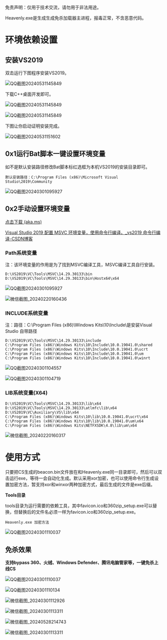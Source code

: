 免责声明：仅用于技术交流，请勿用于非法用途。

Heavenly.exe是生成生成免杀加载器主进程，报毒正常，不含恶意代码。

# 环境依赖设置

## 安装VS2019

双击运行下图程序安装VS2019。

![QQ截图20240531145849](新建文件夹/QQ截图20240531145849.png)

下载C++桌面开发即可。

![QQ截图20240531145849](新建文件夹/QQ截图20240531150105.png)

![QQ截图20240531145849](新建文件夹/QQ截图20240531150118.png)

下图让你启动证明安装完成。

![QQ截图20240531151602](新建文件夹/QQ截图20240531151602.png)

## 0x1运行Bat脚本一键设置环境变量

如不是默认安装路径修改Bat脚本标红选框为本机VS2019的安装目录即可。

```
默认安装路径：C:\Program Files (x86)\Microsoft Visual Studio\2019\Community
```

![QQ截图20240301095927](新建文件夹/1.png)

## 0x2手动设置环境变量

[点击下载 (aka.ms)](https://aka.ms/vs/17/release/vs_BuildTools.exe)

[Visual Studio 2019 配置 MSVC 环境变量，使用命令行编译。_vs2019 命令行编译-CSDN博客](https://blog.csdn.net/a517858177/article/details/114525735)

### Path系统变量

注：该环境变量的作用是为了找到MSVC编译工具，MSVC编译工具自行安装。

```
D:\VS2019\VC\Tools\MSVC\14.29.30133\bin
D:\VS2019\VC\Tools\MSVC\14.29.30133\bin\Hostx64\x64
```

![QQ截图20240301095927](新建文件夹/QQ截图20240301095927.png)

![微信截图_20240220160436](新建文件夹/微信截图_20240220160436.png)

### INCLUDE系统变量

注：路径：C:\Program Files (x86)\Windows Kits\10\Include\是安装Visual Studio 自带路径

```
D:\VS2019\VC\Tools\MSVC\14.29.30133\include
C:\Program Files (x86)\Windows Kits\10\Include\10.0.19041.0\shared
C:\Program Files (x86)\Windows Kits\10\Include\10.0.19041.0\ucrt
C:\Program Files (x86)\Windows Kits\10\Include\10.0.19041.0\um
C:\Program Files (x86)\Windows Kits\10\Include\10.0.19041.0\winrt
```

![QQ截图20240301104557](新建文件夹/QQ截图20240301104557.png)

![QQ截图20240301104719](新建文件夹/QQ截图20240301104719.png)

### LIB系统变量(X64)

```
D:\VS2019\VC\Tools\MSVC\14.29.30133\lib\x64
D:\VS2019\VC\Tools\MSVC\14.29.30133\atlmfc\lib\x64
D:\VS2019\VC\Auxiliary\VS\lib\x64
C:\Program Files (x86)\Windows Kits\10\lib\10.0.19041.0\ucrt\x64
C:\Program Files (x86)\Windows Kits\10\lib\10.0.19041.0\um\x64
C:\Program Files (x86)\Windows Kits\NETFXSDK\4.8\lib\um\x64
```

![微信截图_20240220160317](新建文件夹/微信截图_20240220160317.png)

# 使用方式

只要把CS生成的beacon.bin文件放在和Heavenly.exe同一目录即可，然后可以双击运行exe，等待一会自动化生成。默认采用xor加密，也可以使用命令行生成设置加密方法，暂支持xor和winxor两种加密方式，最后生成的文件是exe后缀。

**Tools目录**

tools目录为运行需要的依赖工具，其中favicon.ico和360zip_setup.exe可以替换，但替换后的文件名必须一样为favicon.ico和360zip_setup.exe。

```
Heavenly.exe 加密方法
```

![QQ截图20240301110037](新建文件夹/2.png)

## 免杀效果

**支持bypass 360、火绒、Windows Defender、腾讯电脑管家等，一键免杀上线CS**

![QQ截图20240301110037](新建文件夹/3.png)

![QQ截图20240301110134](新建文件夹/QQ截图20240301110134.png)

![微信截图_20240301112926](新建文件夹/微信截图_20240301112926.png)

![微信截图_20240301113311](新建文件夹/微信截图_20240301113311.png)

![微信截图_20240528214743](新建文件夹/微信截图_20240528214743.png)

![微信截图_20240301113311](新建文件夹/微信截图_20240301115227.png)

